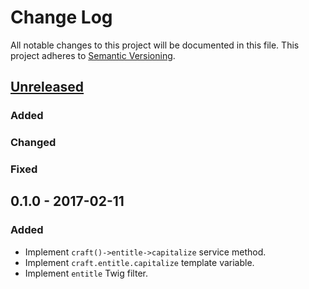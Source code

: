 # Change Log #
All notable changes to this project will be documented in this file. This
project adheres to [Semantic Versioning](http://semver.org/).

## [Unreleased] ##
### Added ###
### Changed ###
### Fixed ###

## 0.1.0 - 2017-02-11 ##
### Added ###
- Implement `craft()->entitle->capitalize` service method.
- Implement `craft.entitle.capitalize` template variable.
- Implement `entitle` Twig filter.

[Unreleased]: https://github.com/experience/entitle.craftplugin/compare/v0.1.0...HEAD
